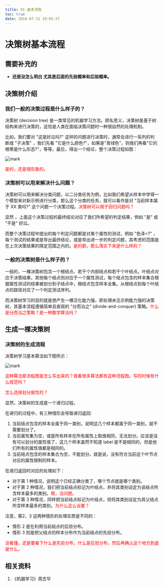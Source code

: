```yaml
---
title: 01 基本流程
toc: true
date: 2018-07-31 19:05:57
---
```

# 决策树基本流程

## 需要补充的

- **还是没怎么明白 尤其是后面的先验概率和后验概率。**


## 决策树介绍

### 我们一般的决策过程是什么样子的？

决策树 (decision tree) 是一类常见的机器学习方法。顾名思义，决策树是基于树结构来进行决策的，这恰是人类在面临决策问题时一种很自然的处理机制。

比如，我们要对 "这是好瓜吗?" 这样的问题进行决策时，通常会进行一系列的判断或 "子决策" ，我们先看 "它是什么颜色?"，如果是"青绿色"，则我们再看"它的根蒂是什么形态?"，等等，最后，得出一个结论，整个决策过程如图：

![mark](http://images.iterate.site/blog/image/180626/CIFbe9L92k.png?imageslim)

<span style="color:red;">是的，还是很形象的。</span>

### 决策树可以用来解决什么问题？

决策树可以用来解决分类问题，以二分类任务为例，比如我们希望从样本中学得一个模型来对新示例进行分类，那么这个分类的任务，就可以看作是对 "当前样本属于 XX 类吗?" 这个问题一个决策过程。<span style="color:red;">决策树可以用于回归问题吗？</span>

显然 ，上面这个决策过程的最终结论对应了我们所希望的判定结果，例如 "是" 或 "不是" 好瓜。

而整个决策过程中提出的每个判定问题都是对某个属性的测试，例如 "色泽=?" ，每个测试的结果或是导出最终结论，或是导出进一步的判定问题，其考虑的范围是在上次决策结果的限定范围之内的。<span style="color:red;">是的额，那么落实下来是什么样的？</span>


### 一般的决策树是什么样子的？

一般的，一棵决策树包含一个根结点、若干个内部结点和若干个叶结点。叶结点对应于决策结果，其他每个结点则对应于一个属性测试，每个结点包含的样本集合根据属性测试的结果被划分到子结点中，根结点包含样本全集。从根结点到每个叶结点的路径对应了一个判定测试序列。

而决策树学习的目的就是想产生一棵泛化能力强，即处理未见示例能力强的决策树，其基本流程遵循简单且直观的 "分而治之" (divide-and-conquer) 策略。<span style="color:red;">什么是分而治之策略？是一种数学算法吗？</span>




## 生成一棵决策树

### 决策树的生成流程

决策树学习基本算法如下图所示：


![mark](http://images.iterate.site/blog/image/180626/6aBKeL3IiF.png?imageslim)

<span style="color:red;">这种算法那流程图是怎么写出来的？我看很多算法都有这种流程图。写的时候有什么规范吗？</span>

<span style="color:red;">怎么选择划分属性的？</span>

显然，决策树的生成是一个递归过程。

在递归的过程中，有三种情形会导致递归返回:

1. 当前结点包含的样本全属于同一类别，说明这几个样本都属于同一类别，就不需要划分了。
2. 当前属性集为空，或是所有样本在所有属性上取值相同，无法划分。应该是没有可以划分的属性值了，这几个样本虽然不知道 label 是不是相同的，但是他们所有的属性值都是相同的。
3. 当前结点包含的样本集合为空，不能划分。就是说，没有符合当前这个叶节点对应的属性限制的样本。

在递归返回时对应的处理如下：

- 对于第 1 种情况，说明这个已经正确分类了，哪个节点就是哪个类别。
- 对于第 2 种情况，我们把当前结点标记为叶结点，井将其类别设定为该结点所含样本最多的类别。<span style="color:red;">嗯，没问题。</span>
- 对于第 3 种情况，同样把当前结点标记为叶结点，但将其类别设定为其父结点所含样本最多的类别。<span style="color:red;">为什么这么设置？</span>


注意，第2、3 这两种情形的处理实质是不同的：

- 情形 2 是在利用当前结点的后验分布。
- 情形 3 则是把父结点的样本分布作为当前结点的先验分布。

<span style="color:red;">没看懂，还是要看下什么是先验分布，什么是后验分布，然后再确认这个地方到底是什么。</span>


## 相关资料

1. 《机器学习》周志华
